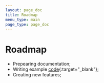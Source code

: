 ```yaml
---
layout: page_doc
title: Roadmap
menu_type: main
page_type: page_doc
---
```

# Roadmap
- Prepearing documentation;
- Writing example [code](https://github.com/mathter/genthz){:target="_blank"};
- Creating new features;